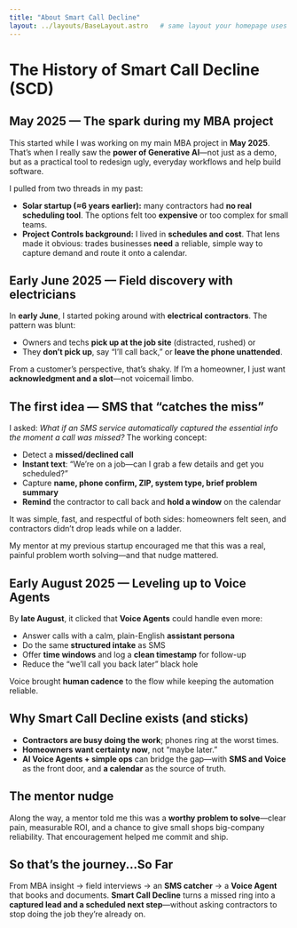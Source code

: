 ```yaml
---
title: "About Smart Call Decline"
layout: ../layouts/BaseLayout.astro   # same layout your homepage uses
---
```


# The History of Smart Call Decline (SCD)

## May 2025 — The spark during my MBA project

This started while I was working on my main MBA project in **May 2025**. That’s when I really saw the **power of Generative AI**—not just as a demo, but as a practical tool to redesign ugly, everyday workflows and help build software.

I pulled from two threads in my past:

* **Solar startup (≈6 years earlier):** many contractors had **no real scheduling tool**. The options felt too **expensive** or too complex for small teams.
* **Project Controls background:** I lived in **schedules and cost**. That lens made it obvious: trades businesses **need** a reliable, simple way to capture demand and route it onto a calendar.


## Early June 2025 — Field discovery with electricians

In **early June**, I started poking around with **electrical contractors**. The pattern was blunt:

* Owners and techs **pick up at the job site** (distracted, rushed) or
* They **don’t pick up**, say “I’ll call back,” or **leave the phone unattended**.

From a customer’s perspective, that’s shaky. If I’m a homeowner, I just want **acknowledgment and a slot**—not voicemail limbo.

## The first idea — SMS that “catches the miss”

I asked: *What if an SMS service automatically captured the essential info the moment a call was missed?*
The working concept:

* Detect a **missed/declined call**
* **Instant text**: “We’re on a job—can I grab a few details and get you scheduled?”
* Capture **name, phone confirm, ZIP, system type, brief problem summary**
* **Remind** the contractor to call back and **hold a window** on the calendar

It was simple, fast, and respectful of both sides: homeowners felt seen, and contractors didn’t drop leads while on a ladder.

My mentor at my previous startup encouraged me that this was a real, painful problem worth solving—and that nudge mattered.

## Early August 2025 — Leveling up to Voice Agents

By **late August**, it clicked that **Voice Agents** could handle even more:

* Answer calls with a calm, plain-English **assistant persona**
* Do the same **structured intake** as SMS
* Offer **time windows** and log a **clean timestamp** for follow-up
* Reduce the “we’ll call you back later” black hole

Voice brought **human cadence** to the flow while keeping the automation reliable.

## Why Smart Call Decline exists (and sticks)

* **Contractors are busy doing the work**; phones ring at the worst times.
* **Homeowners want certainty now**, not “maybe later.”
* **AI Voice Agents + simple ops** can bridge the gap—with **SMS and Voice** as the front door, and **a calendar** as the source of truth.

## The mentor nudge

Along the way, a mentor told me this was a **worthy problem to solve**—clear pain, measurable ROI, and a chance to give small shops big-company reliability. That encouragement helped me commit and ship.

## So that’s the journey...So Far

From MBA insight → field interviews → an **SMS catcher** → a **Voice Agent** that books and documents.
**Smart Call Decline** turns a missed ring into a **captured lead and a scheduled next step**—without asking contractors to stop doing the job they’re already on.


